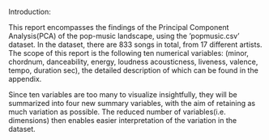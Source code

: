 Introduction:


This report encompasses the findings of the Principal Component Analysis(PCA) of the pop-music
landscape, using the ’popmusic.csv’ dataset.
In the dataset, there are 833 songs in total, from 17 different artists. The scope of this report is the
following ten numerical variables: (minor, chordnum, danceability, energy, loudness acousticness,
liveness, valence, tempo, duration sec), the detailed description of which can be found in the
appendix.


Since ten variables are too many to visualize insightfully, they will be summarized into four
new summary variables, with the aim of retaining as much variation as possible. The reduced
number of variables(i.e. dimensions) then enables easier interpretation of the variation in the
dataset.
